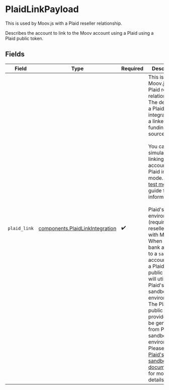 # PlaidLinkPayload

This is used by Moov.js with a Plaid reseller relationship. 

Describes the account to link to the Moov account using a Plaid using a Plaid public token.


## Fields

| Field                                                                                                                                                                                                                                                                                                                                                                                                                                                                                                                                                                                                                                                                                                                                                            | Type                                                                                                                                                                                                                                                                                                                                                                                                                                                                                                                                                                                                                                                                                                                                                             | Required                                                                                                                                                                                                                                                                                                                                                                                                                                                                                                                                                                                                                                                                                                                                                         | Description                                                                                                                                                                                                                                                                                                                                                                                                                                                                                                                                                                                                                                                                                                                                                      |
| ---------------------------------------------------------------------------------------------------------------------------------------------------------------------------------------------------------------------------------------------------------------------------------------------------------------------------------------------------------------------------------------------------------------------------------------------------------------------------------------------------------------------------------------------------------------------------------------------------------------------------------------------------------------------------------------------------------------------------------------------------------------- | ---------------------------------------------------------------------------------------------------------------------------------------------------------------------------------------------------------------------------------------------------------------------------------------------------------------------------------------------------------------------------------------------------------------------------------------------------------------------------------------------------------------------------------------------------------------------------------------------------------------------------------------------------------------------------------------------------------------------------------------------------------------- | ---------------------------------------------------------------------------------------------------------------------------------------------------------------------------------------------------------------------------------------------------------------------------------------------------------------------------------------------------------------------------------------------------------------------------------------------------------------------------------------------------------------------------------------------------------------------------------------------------------------------------------------------------------------------------------------------------------------------------------------------------------------- | ---------------------------------------------------------------------------------------------------------------------------------------------------------------------------------------------------------------------------------------------------------------------------------------------------------------------------------------------------------------------------------------------------------------------------------------------------------------------------------------------------------------------------------------------------------------------------------------------------------------------------------------------------------------------------------------------------------------------------------------------------------------- |
| `plaid_link`                                                                                                                                                                                                                                                                                                                                                                                                                                                                                                                                                                                                                                                                                                                                                     | [components.PlaidLinkIntegration](../../models/components/plaidlinkintegration.md)                                                                                                                                                                                                                                                                                                                                                                                                                                                                                                                                                                                                                                                                               | :heavy_check_mark:                                                                                                                                                                                                                                                                                                                                                                                                                                                                                                                                                                                                                                                                                                                                               | This is used by Moov.js with a Plaid reseller relationship. The details of a Plaid link integration for a linked funding source.<br/><br/>You can simulate linking bank accounts with Plaid in test mode. See our [test mode](https://docs.moov.io/guides/get-started/test-mode/#plaid)<br/>guide for more information.<br/><br/>Plaid's `sandbox` environment - (requires Plaid reseller setup with Moov). When linking a bank account to a `sandbox` account using a Plaid <br/>public token it will utilize Plaid's sandbox environment. The Plaid public token provided must be generated from Plaid's sandbox environment. <br/>Please see <a href="https://plaid.com/docs/api/sandbox/#sandboxpublic_tokencreate" target="_blank">Plaid's sandbox documentation</a> for more <br/>details. |
